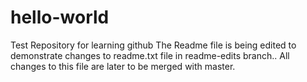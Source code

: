 # hello-world
Test Repository for learning github
The Readme file is being edited to demonstrate changes to readme.txt file in readme-edits branch..
All changes to this file are later to be merged with master.
